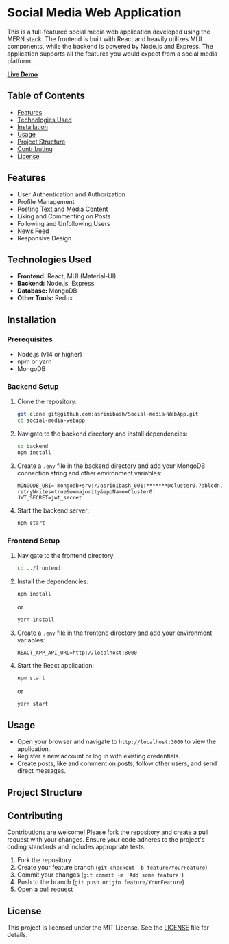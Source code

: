 # Social Media Web Application

This is a full-featured social media web application developed using the MERN stack. The frontend is built with React and heavily utilizes MUI components, while the backend is powered by Node.js and Express. The application supports all the features you would expect from a social media platform.

**[Live Demo](https://asrinibash-sociopedia.netlify.app)**

## Table of Contents

- [Features](#features)
- [Technologies Used](#technologies-used)
- [Installation](#installation)
- [Usage](#usage)
- [Project Structure](#project-structure)
- [Contributing](#contributing)
- [License](#license)

## Features

- User Authentication and Authorization
- Profile Management
- Posting Text and Media Content
- Liking and Commenting on Posts
- Following and Unfollowing Users
- News Feed
- Responsive Design

## Technologies Used

- **Frontend:** React, MUI (Material-UI)
- **Backend:** Node.js, Express
- **Database:** MongoDB
- **Other Tools:** Redux

## Installation

### Prerequisites

- Node.js (v14 or higher)
- npm or yarn
- MongoDB

### Backend Setup

1. Clone the repository:

    ```bash
    git clone git@github.com:asrinibash/Social-media-WebApp.git
    cd social-media-webapp
    ```

2. Navigate to the backend directory and install dependencies:

    ```bash
    cd backend
    npm install
    ```

3. Create a `.env` file in the backend directory and add your MongoDB connection string and other environment variables:

    ```plaintext
    MONGODB_URI='mongodb+srv://asrinibash_001:*******@cluster0.7ablcdn.mongodb.net/?retryWrites=true&w=majority&appName=Cluster0'
    JWT_SECRET=jwt_secret
    ```

4. Start the backend server:

    ```bash
    npm start
    ```

### Frontend Setup

1. Navigate to the frontend directory:

    ```bash
    cd ../frontend
    ```

2. Install the dependencies:

    ```bash
    npm install
    ```

    or

    ```bash
    yarn install
    ```

3. Create a `.env` file in the frontend directory and add your environment variables:

    ```plaintext
    REACT_APP_API_URL=http://localhost:8000
    ```

4. Start the React application:

    ```bash
    npm start
    ```

    or

    ```bash
    yarn start
    ```

## Usage

- Open your browser and navigate to `http://localhost:3000` to view the application.
- Register a new account or log in with existing credentials.
- Create posts, like and comment on posts, follow other users, and send direct messages.

## Project Structure


## Contributing

Contributions are welcome! Please fork the repository and create a pull request with your changes. Ensure your code adheres to the project's coding standards and includes appropriate tests.

1. Fork the repository
2. Create your feature branch (`git checkout -b feature/YourFeature`)
3. Commit your changes (`git commit -m 'Add some feature'`)
4. Push to the branch (`git push origin feature/YourFeature`)
5. Open a pull request

## License

This project is licensed under the MIT License. See the [LICENSE](LICENSE) file for details.

